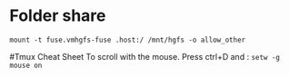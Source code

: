 # Folder share 
```mount -t fuse.vmhgfs-fuse .host:/ /mnt/hgfs -o allow_other```

#Tmux Cheat Sheet
To scroll with the mouse. Press ctrl+D and :
```setw -g mouse on```
